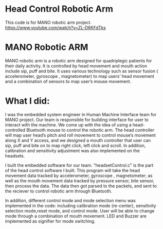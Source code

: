 # Head Control Robotic Arm
This code is for MANO robotic arm project. https://www.youtube.com/watch?v=ZL-D6KFdTks

# MANO Robotic ARM
MANO robotic arm is a robotic arm designed for quadriplegic patients for their daily activity. It is controlled by head movement and mouth action include sip, puff and bite. It uses various technology such as sensor fusion ( accelerometer, gyroscope , magnetometer) to map users’ head movement and a combination of sensors to map user’s mouse movement.  

# What I did:

I was the embedded system engineer in Human Machine Interface team for MANO project. Our team is responsible for building interface for user to interact with the machine. We come up with the idea of using a head-controlled Bluetooth mouse to control the robotic arm. The head controller will map user head’s pitch and roll movement to control mouse’s movement along X and Y access, and we designed a mouth controller that user can sip, puff and bite on to map right click, left click and scroll. In addition, calibration and sensitivity adjustment was also implemented on the headsets. 

I built the embedded software for our team. "headsetControl.c" is the part of the head control software I built. This program will take the head movement data tracked by accelerometer, gyroscope , magnetometer; as well as the mouth movement data tracked by pressure sensor, bite sensor, then process the data. The data then got parsed to the packets, and sent to the reciever to control robotic arm through Bluetooth.  

In addition, different control mode and mode selection menu was implemented in the code: including calibration mode (re-center), sensitivity selection mode,reset mode, and control mode. User will be able to change mode through a combination of mouth movement. LED and Buzzer are implemented as signifier for mode switching. 
